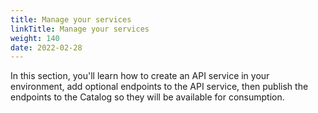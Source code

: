 ```yaml
---
title: Manage your services
linkTitle: Manage your services
weight: 140
date: 2022-02-28
---
```


In this section, you'll learn how to create an API service in your environment, add optional endpoints to the API service, then publish the endpoints to the Catalog so they will be available for consumption. 
